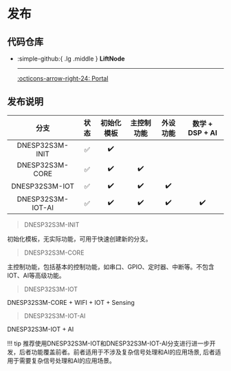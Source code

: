 # 发布

## 代码仓库

<div class="grid cards" markdown>

-   :simple-github:{ .lg .middle } __LiftNode__

    ---

    [:octicons-arrow-right-24: <a href="https://github.com/Shuaiwen-Cui/LiftNode_ESP32.git" target="_blank"> Portal </a>](#)

</div>

## 发布说明

| 分支 | 状态 | 初始化模板  | 主控制功能  | 外设功能  | 数学 + DSP + AI |
| :---: | :---: | :---: | :---: | :---: | :---: |
| DNESP32S3M-INIT | ✅ | ✔️ | | | |
| DNESP32S3M-CORE | ✅ | ✔️ | ✔️ | | |
| DNESP32S3M-IOT | ✅ | ✔️ | ✔️ | ✔️ | |
| DNESP32S3M-IOT-AI | ✅ | ✔️ | ✔️ | ✔️ | ✔️ |

> DNESP32S3M-INIT

初始化模板，无实际功能，可用于快速创建新的分支。

> DNESP32S3M-CORE

主控制功能，包括基本的控制功能，如串口、GPIO、定时器、中断等。不包含IOT、AI等高级功能。

> DNESP32S3M-IOT

DNESP32S3M-CORE + WIFI + IOT + Sensing

> DNESP32S3M-IOT-AI

DNESP32S3M-IOT + AI

!!! tip
    推荐使用DNESP32S3M-IOT和DNESP32S3M-IOT-AI分支进行进一步开发，后者功能覆盖前者。前者适用于不涉及复杂信号处理和AI的应用场景, 后者适用于需要复杂信号处理和AI的应用场景。